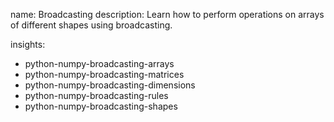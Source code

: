 name: Broadcasting
description: Learn how to perform operations on arrays of different shapes using broadcasting.

insights:
  - python-numpy-broadcasting-arrays
  - python-numpy-broadcasting-matrices
  - python-numpy-broadcasting-dimensions
  - python-numpy-broadcasting-rules
  - python-numpy-broadcasting-shapes
